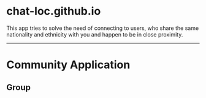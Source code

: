 # chat-loc.github.io
This app tries to solve the need of  connecting to users, who share the same nationality and ethnicity with you and happen to be in close proximity.

***

# Community Application

## Group
